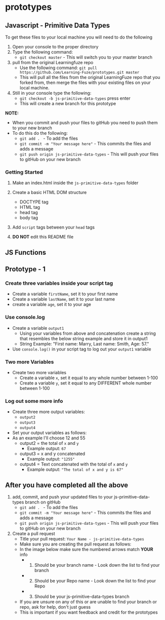 # prototypes

## Javascript - Primitive Data Types

To get these files to your local machine you will need to do the following

1. Open your console to the proper directory
2. Type the following command:
	- `git checkout master` - This will switch you to your master branch
3. pull from the original Learningfuze repo
	- Use the following command:
		`git pull https://github.com/Learning-Fuze/prototypes.git master`
	- This will pull all the files from the original LearningFuze repo that you forked from, then merge the files with your existing files on your local machine.
4. Still in your console type the following: 
	- `git checkout -b js-primitive-data-types` press enter
	- This will create a new branch for this prototype

**NOTE:**
- When you commit and push your files to gitHub you need to push them to your new branch
- To do this do the following:
	- `git add . ` - To add the files
	- `git commit -m "Your message here"` - This commits the files and adds a message
	- `git push origin js-primitive-data-types` - This will push your files to gitHub on your new branch

### Getting Started

1. Make an index.html inside the `js-primitive-data-types` folder

2. Create a basic HTML DOM structure
	- DOCTYPE tag
	- HTML tag
	- head tag
	- body tag

3. Add `script` tags between your `head` tags

4. **DO NOT** edit this README file

## JS Functions

## Prototype - 1

### Create three variables inside your script tag
- Create a variable `firstName`, set it to your first name
- Create a variable `lastName`, set it to your last name
- create a variable `age`, set it to your age

### Use console.log
- Create a variable `output1`
	- Using your variables from above and concatenation create a string that resembles the below string example and store it in output1
	- String Example: "First name: Marry, Last name: Smith, Age: 57."
- Use `console.log()` in your script tag to log out your `output1` variable 

### Two more Variables
- Create two more variables 
	- Create a variable `x`, set it equal to any whole number between 1-100
	- Create a variable `y`, set it equal to any DIFFERENT whole number between 1-100

### Log out some more info
- Create three more output variables:
	- `output2`
	- `output3`
	- `output4`
- Set your output variables as follows:
- As an example I'll choose 12 and 55
	- output2 = the total of `x` and `y`
		- Example output: `67`
	- output3 = x and y concatenated 
		- Example output: `"1255"`
	- output4 = Text concatenated with the total of `x` and `y`
		- Example output: `"The total of x and y is 67"`

## After you have completed all the above

1. add, commit, and push your updated files to your js-primitive-data-types branch on gitHub
	- `git add . ` - To add the files
	- `git commit -m "Your message here"` - This commits the files and adds a message
	- `git push origin js-primitive-data-types` - This will push your files to gitHub on your new branch
2. Create a pull request
	- Title your pull request: `Your Name - js-primitive-data-types`
	- Make sure you are creating the pull request as follows:
	- In the image below make sure the numbered arrows match **YOUR** info
		- 1. Should be your branch name - Look down the list to find your branch
		- 2. Should be your Repo name - Look down the list to find your Repo
		- 3. Should be your js-primitive-data-types branch
	- If you are unsure on any of this or are unable to find your branch or repo, ask for help, don't just guess
	- This is important if you want feedback and credit for the prototypes 

<img src="https://github.com/Learning-Fuze/prototypes/blob/assets/assets/pr_js-primitive-data-types.png?raw=true" alt="">